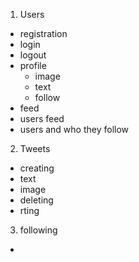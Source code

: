 1. Users
 - registration
 - login
 - logout
 - profile
    - image
    - text
    - follow
 - feed
  - users feed
  - users and who they follow

2. Tweets
 - creating
  - text
  - image
 - deleting
 - rting

3. following
 - 
  
